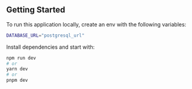 ## Getting Started

To run this application locally, create an env with the following variables:

```bash
DATABASE_URL="postgresql_url"
```
Install dependencies and start with:

```bash
npm run dev
# or
yarn dev
# or
pnpm dev
```